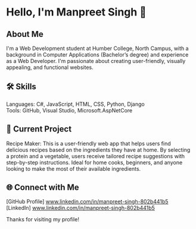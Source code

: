 # Hello, I'm Manpreet Singh 👋 
## About Me <br/>
I'm a Web Development student at Humber College, North Campus, with a background in Computer Applications (Bachelor’s degree) and experience as a Web Developer. I'm passionate about creating user-friendly, visually appealing, and functional websites.<br/>

## 🛠 Skills<br/>
Languages: C#, JavaScript, HTML, CSS, Python, Django<br/>
Tools: GitHub, Visual Studio, Microsoft.AspNetCore<br/>

## 🚀 Current Project<br/>
Recipe Maker: This is a user-friendly web app that helps users find delicious recipes based on the ingredients they have at home. By selecting a protein and a vegetable, users receive tailored recipe suggestions with step-by-step instructions. Ideal for home cooks, beginners, and anyone looking to make the most of their available ingredients.<br/>
     
## 🌐 Connect with Me<br/>
[GitHub Profile] www.linkedin.com/in/manpreet-singh-802b441b5<br/>
[LinkedIn] www.linkedin.com/in/manpreet-singh-802b441b5<br/>

Thanks for visiting my profile!<br/>

<!--
**manpreet-2001/manpreet-2001** is a ✨ _special_ ✨ repository because its `README.md` (this file) appears on your GitHub profile.

Here are some ideas to get you started:

- 🔭 I’m currently working on ...
- 🌱 I’m currently learning ...
- 👯 I’m looking to collaborate on ...
- 🤔 I’m looking for help with ...
- 💬 Ask me about ...
- 📫 How to reach me: ...
- 😄 Pronouns: ...
- ⚡ Fun fact: ...
-->
